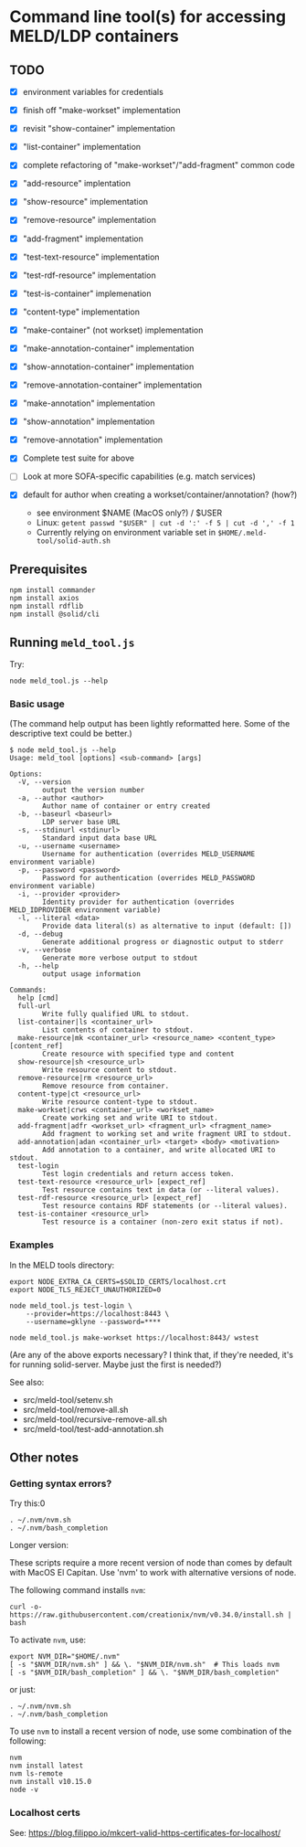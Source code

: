 # Command line tool(s) for accessing MELD/LDP containers

## TODO

- [x] environment variables for credentials
- [x] finish off "make-workset" implementation
- [x] revisit "show-container" implementation
- [x] "list-container" implementation
- [x] complete refactoring of "make-workset"/"add-fragment" common code
- [x] "add-resource" implentation
- [x] "show-resource" implementation
- [x] "remove-resource" implementation
- [x] "add-fragment" implementation

- [x] "test-text-resource" implementation
- [x] "test-rdf-resource" implementation
- [x] "test-is-container" implemenation
- [x] "content-type" implementation
- [x] "make-container" (not workset) implementation

- [x] "make-annotation-container" implementation
- [x] "show-annotation-container" implementation
- [x] "remove-annotation-container" implementation
- [x] "make-annotation" implementation
- [x] "show-annotation" implementation
- [x] "remove-annotation" implementation

- [x] Complete test suite for above

- [ ] Look at more SOFA-specific capabilities (e.g. match services)

- [x] default for author when creating a workset/container/annotation? (how?)
    - see environment $NAME (MacOS only?) / $USER
    - Linux: `getent passwd "$USER" | cut -d ':' -f 5 | cut -d ',' -f 1`
    - Currently relying on environment variable set in `$HOME/.meld-tool/solid-auth.sh`

## Prerequisites

    npm install commander
    npm install axios
    npm install rdflib
    npm install @solid/cli

## Running `meld_tool.js`

Try:

    node meld_tool.js --help

### Basic usage

(The command help output has been lightly reformatted here.  Some of the descriptive text could be better.)

```
$ node meld_tool.js --help
Usage: meld_tool [options] <sub-command> [args]

Options:
  -V, --version                                                     
        output the version number
  -a, --author <author>                                             
        Author name of container or entry created
  -b, --baseurl <baseurl>                                           
        LDP server base URL
  -s, --stdinurl <stdinurl>                                         
        Standard input data base URL
  -u, --username <username>                                         
        Username for authentication (overrides MELD_USERNAME environment variable)
  -p, --password <password>                                         
        Password for authentication (overrides MELD_PASSWORD environment variable)
  -i, --provider <provider>                                         
        Identity provider for authentication (overrides MELD_IDPROVIDER environment variable)
  -l, --literal <data>                                              
        Provide data literal(s) as alternative to input (default: [])
  -d, --debug                                                       
        Generate additional progress or diagnostic output to stderr
  -v, --verbose                                                     
        Generate more verbose output to stdout
  -h, --help                                                        
        output usage information

Commands:
  help [cmd]
  full-url                                                          
        Write fully qualified URL to stdout.
  list-container|ls <container_url>                                 
        List contents of container to stdout.
  make-resource|mk <container_url> <resource_name> <content_type> [content_ref]
        Create resource with specified type and content
  show-resource|sh <resource_url>                                   
        Write resource content to stdout.
  remove-resource|rm <resource_url>                                 
        Remove resource from container.
  content-type|ct <resource_url>
        Write resource content-type to stdout.
  make-workset|crws <container_url> <workset_name>                
        Create working set and write URI to stdout.
  add-fragment|adfr <workset_url> <fragment_url> <fragment_name>    
        Add fragment to working set and write fragment URI to stdout.
  add-annotation|adan <container_url> <target> <body> <motivation>  
        Add annotation to a container, and write allocated URI to stdout.
  test-login                                                        
        Test login credentials and return access token.
  test-text-resource <resource_url> [expect_ref]                    
        Test resource contains text in data (or --literal values).
  test-rdf-resource <resource_url> [expect_ref]                     
        Test resource contains RDF statements (or --literal values).
  test-is-container <resource_url>
        Test resource is a container (non-zero exit status if not).
```

### Examples

In the MELD tools directory:

    export NODE_EXTRA_CA_CERTS=$SOLID_CERTS/localhost.crt
    export NODE_TLS_REJECT_UNAUTHORIZED=0

    node meld_tool.js test-login \
        --provider=https://localhost:8443 \
        --username=gklyne --password=****

    node meld_tool.js make-workset https://localhost:8443/ wstest

(Are any of the above exports necessary?  I think that, if they're needed, it's for running solid-server.  Maybe just the first is needed?)

See also:

- src/meld-tool/setenv.sh
- src/meld-tool/remove-all.sh
- src/meld-tool/recursive-remove-all.sh
- src/meld-tool/test-add-annotation.sh


## Other notes

### Getting syntax errors?

Try this:0

    . ~/.nvm/nvm.sh
    . ~/.nvm/bash_completion

Longer version:

These scripts require a more recent version of node than comes by default with MacOS El Capitan.  Use 'nvm' to work with alternative versions of node.

The following command installs `nvm`:

    curl -o- https://raw.githubusercontent.com/creationix/nvm/v0.34.0/install.sh | bash

To activate `nvm`, use:

    export NVM_DIR="$HOME/.nvm"
    [ -s "$NVM_DIR/nvm.sh" ] && \. "$NVM_DIR/nvm.sh"  # This loads nvm
    [ -s "$NVM_DIR/bash_completion" ] && \. "$NVM_DIR/bash_completion"

or just:

    . ~/.nvm/nvm.sh
    . ~/.nvm/bash_completion

To use `nvm` to install a recent version of node, use some combination of the following:

    nvm
    nvm install latest
    nvm ls-remote
    nvm install v10.15.0
    node -v


### Localhost certs

See: https://blog.filippo.io/mkcert-valid-https-certificates-for-localhost/
